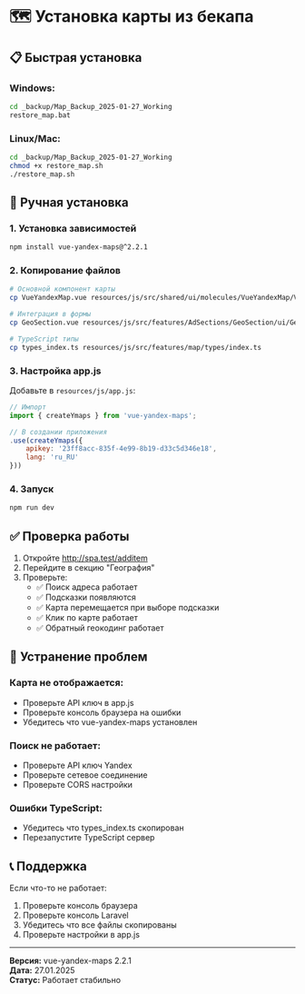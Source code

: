 # 🗺️ Установка карты из бекапа

## 📋 Быстрая установка

### Windows:
```bash
cd _backup/Map_Backup_2025-01-27_Working
restore_map.bat
```

### Linux/Mac:
```bash
cd _backup/Map_Backup_2025-01-27_Working
chmod +x restore_map.sh
./restore_map.sh
```

## 🔧 Ручная установка

### 1. Установка зависимостей
```bash
npm install vue-yandex-maps@^2.2.1
```

### 2. Копирование файлов
```bash
# Основной компонент карты
cp VueYandexMap.vue resources/js/src/shared/ui/molecules/VueYandexMap/VueYandexMap.vue

# Интеграция в формы
cp GeoSection.vue resources/js/src/features/AdSections/GeoSection/ui/GeoSection.vue

# TypeScript типы
cp types_index.ts resources/js/src/features/map/types/index.ts
```

### 3. Настройка app.js
Добавьте в `resources/js/app.js`:

```javascript
// Импорт
import { createYmaps } from 'vue-yandex-maps';

// В создании приложения
.use(createYmaps({
    apikey: '23ff8acc-835f-4e99-8b19-d33c5d346e18',
    lang: 'ru_RU'
}))
```

### 4. Запуск
```bash
npm run dev
```

## ✅ Проверка работы

1. Откройте http://spa.test/additem
2. Перейдите в секцию "География"
3. Проверьте:
   - ✅ Поиск адреса работает
   - ✅ Подсказки появляются
   - ✅ Карта перемещается при выборе подсказки
   - ✅ Клик по карте работает
   - ✅ Обратный геокодинг работает

## 🚨 Устранение проблем

### Карта не отображается:
- Проверьте API ключ в app.js
- Проверьте консоль браузера на ошибки
- Убедитесь что vue-yandex-maps установлен

### Поиск не работает:
- Проверьте API ключ Yandex
- Проверьте сетевое соединение
- Проверьте CORS настройки

### Ошибки TypeScript:
- Убедитесь что types_index.ts скопирован
- Перезапустите TypeScript сервер

## 📞 Поддержка

Если что-то не работает:
1. Проверьте консоль браузера
2. Проверьте консоль Laravel
3. Убедитесь что все файлы скопированы
4. Проверьте настройки в app.js

---
**Версия:** vue-yandex-maps 2.2.1  
**Дата:** 27.01.2025  
**Статус:** Работает стабильно
